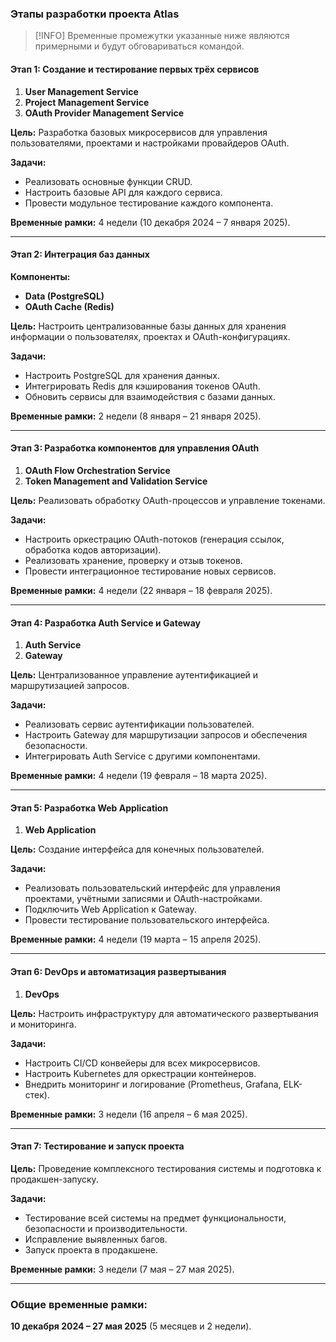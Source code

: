 ### Этапы разработки проекта Atlas

> [!INFO]
> Временные промежутки указанные ниже являются примерными и будут обговариваться командой.

#### **Этап 1: Создание и тестирование первых трёх сервисов**

1. **User Management Service**
2. **Project Management Service**
3. **OAuth Provider Management Service**

**Цель:** Разработка базовых микросервисов для управления пользователями, проектами и настройками провайдеров OAuth.

**Задачи:**

- Реализовать основные функции CRUD.
- Настроить базовые API для каждого сервиса.
- Провести модульное тестирование каждого компонента.

**Временные рамки:** 4 недели (10 декабря 2024 – 7 января 2025).

---

#### **Этап 2: Интеграция баз данных**

**Компоненты:**

- **Data (PostgreSQL)**
- **OAuth Cache (Redis)**

**Цель:** Настроить централизованные базы данных для хранения информации о пользователях, проектах и OAuth-конфигурациях.

**Задачи:**

- Настроить PostgreSQL для хранения данных.
- Интегрировать Redis для кэширования токенов OAuth.
- Обновить сервисы для взаимодействия с базами данных.

**Временные рамки:** 2 недели (8 января – 21 января 2025).

---

#### **Этап 3: Разработка компонентов для управления OAuth**

1. **OAuth Flow Orchestration Service**
2. **Token Management and Validation Service**

**Цель:** Реализовать обработку OAuth-процессов и управление токенами.

**Задачи:**

- Настроить оркестрацию OAuth-потоков (генерация ссылок, обработка кодов авторизации).
- Реализовать хранение, проверку и отзыв токенов.
- Провести интеграционное тестирование новых сервисов.

**Временные рамки:** 4 недели (22 января – 18 февраля 2025).

---

#### **Этап 4: Разработка Auth Service и Gateway**

1. **Auth Service**
2. **Gateway**

**Цель:** Централизованное управление аутентификацией и маршрутизацией запросов.

**Задачи:**

- Реализовать сервис аутентификации пользователей.
- Настроить Gateway для маршрутизации запросов и обеспечения безопасности.
- Интегрировать Auth Service с другими компонентами.

**Временные рамки:** 4 недели (19 февраля – 18 марта 2025).

---

#### **Этап 5: Разработка Web Application**

1. **Web Application**

**Цель:** Создание интерфейса для конечных пользователей.

**Задачи:**

- Реализовать пользовательский интерфейс для управления проектами, учётными записями и OAuth-настройками.
- Подключить Web Application к Gateway.
- Провести тестирование пользовательского интерфейса.

**Временные рамки:** 4 недели (19 марта – 15 апреля 2025).

---

#### **Этап 6: DevOps и автоматизация развертывания**

1. **DevOps**

**Цель:** Настроить инфраструктуру для автоматического развертывания и мониторинга.

**Задачи:**

- Настроить CI/CD конвейеры для всех микросервисов.
- Настроить Kubernetes для оркестрации контейнеров.
- Внедрить мониторинг и логирование (Prometheus, Grafana, ELK-стек).

**Временные рамки:** 3 недели (16 апреля – 6 мая 2025).

---

#### **Этап 7: Тестирование и запуск проекта**

**Цель:** Проведение комплексного тестирования системы и подготовка к продакшен-запуску.

**Задачи:**

- Тестирование всей системы на предмет функциональности, безопасности и производительности.
- Исправление выявленных багов.
- Запуск проекта в продакшене.

**Временные рамки:** 3 недели (7 мая – 27 мая 2025).

---

### **Общие временные рамки:**

**10 декабря 2024 – 27 мая 2025** (5 месяцев и 2 недели).
